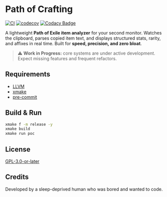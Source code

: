 # Path of Crafting

[![CI](https://github.com/3uclid3/path-of-crafting/actions/workflows/ci.yml/badge.svg)](https://github.com/3uclid3/path-of-crafting/actions/workflows/ci.yml)
[![codecov](https://codecov.io/gh/3uclid3/path-of-crafting/graph/badge.svg?token=QNYkK1oRhd)](https://codecov.io/gh/3uclid3/path-of-crafting)
[![Codacy Badge](https://app.codacy.com/project/badge/Grade/bb1b8f9ec7eb4655ac785e33a0dab7e7)](https://app.codacy.com/gh/3uclid3/path-of-crafting/dashboard?utm_source=gh&utm_medium=referral&utm_content=&utm_campaign=Badge_grade)

A lightweight **Path of Exile item analyzer** for your second monitor. Watches the clipboard, parses copied item text, and displays structured stats, rarity, and affixes in real time. Built for **speed, precision, and zero bloat**.

> ⚠️ **Work in Progress:** core systems are under active development. Expect missing features and frequent refactors.

## Requirements

- [LLVM](https://llvm.org)
- [xmake](https://xmake.io)
- [pre-commit](https://pre-commit.com)

## Build & Run

```bash
xmake f -m release -y
xmake build
xmake run poc
```

## License

[GPL-3.0-or-later](./LICENSE)

## Credits

Developed by a sleep-deprived human who was bored and wanted to code.
